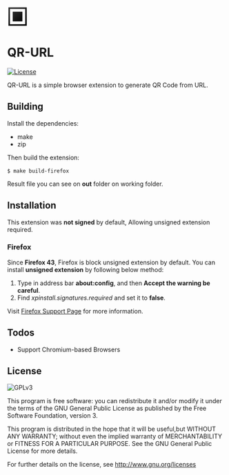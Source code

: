 ![icon](https://raw.githubusercontent.com/danipragustia/url-qr/master/src/img/icon_48.png)
# QR-URL

[![License](https://img.shields.io/badge/License-GPLv3-blue.svg)](https://github.com/danipragustia/url-qr/LICENSE)

QR-URL is a simple browser extension to generate QR Code from URL.

## Building
Install the dependencies:
- make
- zip

Then build the extension:
```
$ make build-firefox
```

Result file you can see on **out** folder on working folder.

## Installation
This extension was **not signed** by default, Allowing unsigned extension required.

### Firefox
Since **Firefox 43**, Firefox is block unsigned extension by default.
You can install **unsigned extension** by following below method:
1. Type in address bar **about:config**, and then **Accept the warning be careful**.
2. Find *xpinstall.signatures.required* and set it to **false**.

Visit [Firefox Support Page](https://support.mozilla.org/en-US/kb/add-on-signing-in-firefox#w_what-are-my-options-if-i-want-to-use-an-unsigned-add-on-advanced-users) for more information.


## Todos
- Support Chromium-based Browsers

## License
![GPLv3](https://www.gnu.org/graphics/gplv3-with-text-136x68.png)

This program is free software: you can redistribute it and/or modify it under the terms of the GNU General Public License as published by the Free Software Foundation, version 3.

This program is distributed in the hope that it will be useful,but WITHOUT ANY WARRANTY; without even the implied warranty of MERCHANTABILITY or FITNESS FOR A PARTICULAR PURPOSE. See the GNU General Public License for more details.

For further details on the license, see http://www.gnu.org/licenses
